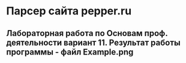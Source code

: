 # Парсер сайта pepper.ru
## Лабораторная работа по Основам проф. деятельности вариант 11. Результат работы программы - файл Example.png ##
